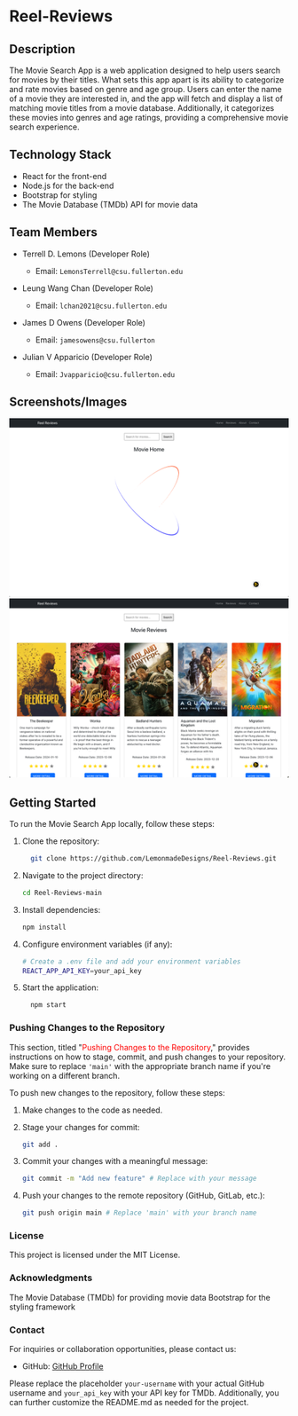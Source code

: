 # Reel-Reviews

## Description

The Movie Search App is a web application designed to help users search for movies by their titles. What sets this app apart is its ability to categorize and rate movies based on genre and age group. Users can enter the name of a movie they are interested in, and the app will fetch and display a list of matching movie titles from a movie database. Additionally, it categorizes these movies into genres and age ratings, providing a comprehensive movie search experience.

## Technology Stack

- React for the front-end
- Node.js for the back-end
- Bootstrap for styling
- The Movie Database (TMDb) API for movie data

## Team Members

- Terrell D. Lemons (Developer Role)
  - Email: `LemonsTerrell@csu.fullerton.edu`

- Leung Wang Chan (Developer Role)
  - Email: `lchan2021@csu.fullerton.edu`

- James D Owens (Developer Role)
  - Email: `jamesowens@csu.fullerton`

- Julian V Apparicio (Developer Role)
  - Email: `Jvapparicio@csu.fullerton.edu`

## Screenshots/Images

![Screenshot 1](./src/Components/Placeholders/pl_images/Screenshot-1.png)
![Screenshot 2](./src/Components/Placeholders/pl_images/Screenshot-2.png)

## Getting Started

To run the Movie Search App locally, follow these steps:

1. Clone the repository:

    ```bash
      git clone https://github.com/LemonmadeDesigns/Reel-Reviews.git
    ```

2. Navigate to the project directory:

    ```bash
    cd Reel-Reviews-main
    ```

3. Install dependencies:

    ```bash
    npm install
    ```

4. Configure environment variables (if any):

    ```bash
    # Create a .env file and add your environment variables
    REACT_APP_API_KEY=your_api_key
    ```

5. Start the application:

    ```bash
      npm start
    ```

### Pushing Changes to the Repository

This section, titled "<span style="color: red">Pushing Changes to the Repository</span>," provides instructions on how to stage, commit, and push changes to your repository. Make sure to replace `'main'` with the appropriate branch name if you're working on a different branch.

To push new changes to the repository, follow these steps:

1. Make changes to the code as needed.

2. Stage your changes for commit:

    ```bash
    git add .
    ```

3. Commit your changes with a meaningful message:

    ```bash
    git commit -m "Add new feature" # Replace with your message
    ```

4. Push your changes to the remote repository (GitHub, GitLab, etc.):

    ```bash
    git push origin main # Replace 'main' with your branch name
    ```

### License

This project is licensed under the MIT License.

### Acknowledgments

The Movie Database (TMDb) for providing movie data
Bootstrap for the styling framework

### Contact

For inquiries or collaboration opportunities, please contact us:

- GitHub: [GitHub Profile](https://github.com/LemonmadeDesigns/Reel-Reviews)

Please replace the placeholder `your-username` with your actual GitHub username and `your_api_key` with your API key for TMDb. Additionally, you can further customize the README.md as needed for the project.
